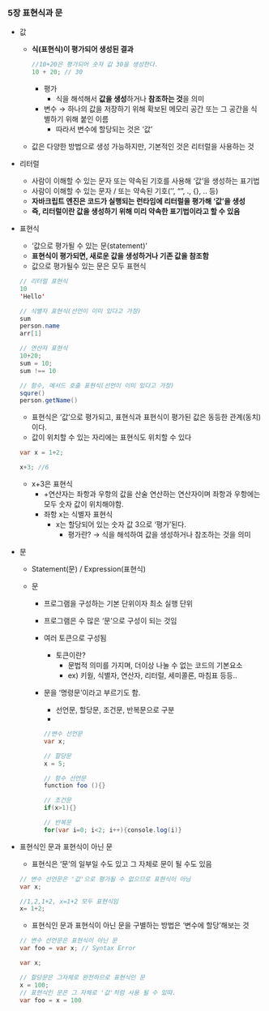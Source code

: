 ### 5장 표현식과 문

- 값

  - **식(표현식)이 평가되어 생성된 결과**

    ```java
    //10+20은 평가되어 숫자 값 30을 생성한다.
    10 + 20; // 30
    ```

    - 평가
      - 식을 해석해서 **값을 생성**하거나 **참조하는 것**을 의미
    - 변수 → 하나의 값을 저장하기 위해 확보된 메모리 공간 또는 그 공간을 식별하기 위해 붙인 이름
      - 따라서 변수에 할당되는 것은 ‘값’

  - 값은 다양한 방법으로 생성 가능하지만, 기본적인 것은 리터럴을 사용하는 것

- 리터럴

  - 사람이 이해할 수 있는 문자 또는 약속된 기호를 사용해 ‘값’을 생성하는 표기법
  - 사람이 이해할 수 있는 문자 / 또는 약속된 기호(’’, “”, ., {}, .. 등)
  - **자바크립트 엔진은 코드가 실행되는 런타임에 리터럴을 평가해 ‘값’을 생성**
  - **즉, 리터럴이란 값을 생성하기 위해 미리 약속한 표기법이라고 할 수 있음**

- 표현식

  - ‘값으로 평가될 수 있는 문(statement)’
  - **표현식이 평가되면, 새로운 값을 생성하거나 기존 값을 참조함**
  - 값으로 평가될수 있는 문은 모두 표현식

  ```java
  // 리터럴 표현식
  10
  'Hello'
  
  // 식별자 표현식(선언이 이미 있다고 가정)
  sum
  person.name
  arr[1]
  
  // 연산자 표현식
  10+20;
  sum = 10;
  sum !== 10
  
  // 함수, 메서드 호출 표현식(선언이 이미 있다고 가정)
  squre()
  person.getName()
  ```

  - 표현식은 ‘값’으로 평가되고, 표현식과 표현식이 평가된 값은 동등한 관계(동치)이다.
  - 값이 위치할 수 있는 자리에는 표현식도 위치할 수 있다

  ```java
  var x = 1+2;
  
  x+3; //6
  ```

  - x+3은 표현식
    - +연산자는 좌항과 우항의 값을 산술 연산하는 연산자이며 좌항과 우항에는 모두 숫자 값이 위치해야함.
    - 좌항 x는 식별자 표현식
      - x는 할당되어 있는 숫자 값 3으로 ‘평가’된다.
        - 평가란? → 식을 해석하여 값을 생성하거나 참조하는 것을 의미

- 문

  - Statement(문) / Expression(표현식)

  - 문

    - 프로그램을 구성하는 기본 단위이자 최소 실행 단위

    - 프로그램은 수 많은 ‘문’으로 구성이 되는 것임

    - 여러 토큰으로 구성됨

      - 토큰이란?
        - 문법적 의미를 가지며, 더이상 나눌 수 없는 코드의 기본요소
        - ex) 키웓, 식별자, 연산자, 리터럴, 세미콜론, 마침표 등등..

    - 문을 ‘명령문’이라고 부르기도 함.

      - 선언문, 할당문, 조건문, 반복문으로 구분
      - 

      ```java
      //변수 선언문
      var x;
      
      // 할당문
      x = 5;
      
      // 함수 선언문
      function foo (){}
      
      // 조건문
      if(x>1){}
      
      // 반복문
      for(var i=0; i<2; i++){console.log(i)}
      ```

- 표현식인 문과 표현식이 아닌 문

  - 표현식은 ‘문’의 일부일 수도 있고 그 자체로 문이 될 수도 있음

  ```java
  // 변수 선언문은 '값'으로 평가될 수 없으므로 표현식이 아님
  var x;
  
  //1,2,1+2, x=1+2 모두 표현식임
  x= 1+2;
  ```

  - 표현식인 문과 표현식이 아닌 문을 구별하는 방법은 ‘변수에 할당’해보는 것

  ```java
  // 변수 선언문은 표현식이 아닌 문
  var foo = var x; // Syntax Error
  
  var x;
  
  // 할당문은 그자체로 완전하므로 표현식인 문
  x = 100;
  // 표현식인 문은 그 자체로 '값'처럼 사용 될 수 있따.
  var foo = x = 100
  ```